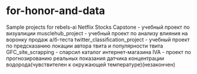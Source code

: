 # for-honor-and-data
Sample projects for rebels-ai
Netflix Stocks Capstone - учебный проект по визуалиции 
musclehub_project - учебный проект по анализу влияния на воронку продаж а/б-теста
twitter_classification_project - учебный проект по предсказанию локации автора твита и популярности твита
GFC_site_scrapping - спарсил каталог интернет-магазина
IVA - проект по прогнозированию реальных показания датчика концентрации водорода(чувствителен к окружающей температуре)(незакончен)

